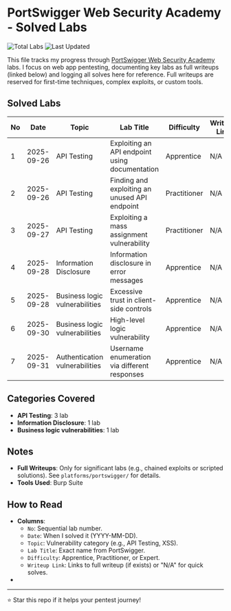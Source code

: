 # PortSwigger Web Security Academy - Solved Labs

![Total Labs](https://img.shields.io/badge/Total%20Labs%20Solved-7-blue) ![Last Updated](https://img.shields.io/badge/Last%20Updated-2025--09--31-yellow)

This file tracks my progress through [PortSwigger Web Security Academy](https://portswigger.net/web-security) labs. I focus on web app pentesting, documenting key labs as full writeups (linked below) and logging all solves here for reference. Full writeups are reserved for first-time techniques, complex exploits, or custom tools.

## Solved Labs

| No | Date       | Topic          | Lab Title                                   | Difficulty  | Writeup Link |
|----|------------|----------------|---------------------------------------------|-------------|--------------|
| 1  | 2025-09-26 | API Testing    | Exploiting an API endpoint using documentation | Apprentice | N/A |
| 2  | 2025-09-26 | API Testing    | Finding and exploiting an unused API endpoint | Practitioner | N/A |
| 3  | 2025-09-27 | API Testing    | Exploiting a mass assignment vulnerability | Practitioner | N/A |
| 4  | 2025-09-28 | Information Disclosure    | Information disclosure in error messages | Apprentice | N/A |
| 5  | 2025-09-28 | Business logic vulnerabilities | Excessive trust in client-side controls | Apprentice | N/A |
| 6  | 2025-09-30 | Business logic vulnerabilities | High-level logic vulnerability | Apprentice | N/A |
| 7  | 2025-09-31 | Authentication vulnerabilities | Username enumeration via different responses | Apprentice | N/A |

## Categories Covered
- **API Testing**: 3 lab
- **Information Disclosure**: 1 lab
- **Business logic vulnerabilities**: 1 lab

## Notes
- **Full Writeups**: Only for significant labs (e.g., chained exploits or scripted solutions). See `platforms/portswigger/` for details.
- **Tools Used**: Burp Suite

## How to Read
- **Columns**: 
  - `No`: Sequential lab number.
  - `Date`: When I solved it (YYYY-MM-DD).
  - `Topic`: Vulnerability category (e.g., API Testing, XSS).
  - `Lab Title`: Exact name from PortSwigger.
  - `Difficulty`: Apprentice, Practitioner, or Expert.
  - `Writeup Link`: Links to full writeup (if exists) or "N/A" for quick solves.
- 
---

⭐ Star this repo if it helps your pentest journey!
